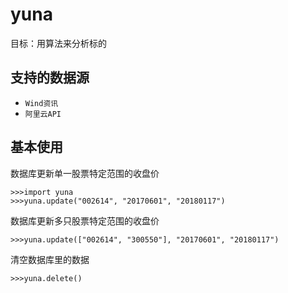 # yuna
目标：用算法来分析标的

支持的数据源
-----------------

- `Wind资讯`
- `阿里云API`


基本使用
----------


数据库更新单一股票特定范围的收盘价
```
>>>import yuna
>>>yuna.update("002614", "20170601", "20180117")
```

数据库更新多只股票特定范围的收盘价
```
>>>yuna.update(["002614", "300550"], "20170601", "20180117")
```

清空数据库里的数据
```
>>>yuna.delete()
```
